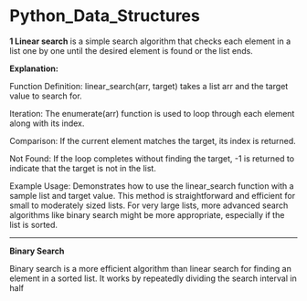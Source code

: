 # Python_Data_Structures

**1 Linear search** 
is a simple search algorithm that checks each element in a list one by one until the desired element is found or the list ends. 

**Explanation:**

Function Definition: linear_search(arr, target) takes a list arr and the target value to search for.

Iteration: 
The enumerate(arr) function is used to loop through each element along with its index.

Comparison: 
If the current element matches the target, its index is returned.

Not Found: 
If the loop completes without finding the target, -1 is returned to indicate that the target is not in the list.

Example Usage:
Demonstrates how to use the linear_search function with a sample list and target value.
This method is straightforward and efficient for small to moderately sized lists. For very large lists, more advanced search algorithms like binary search might be more appropriate, especially if the list is sorted.


----------------------------------------------------

**Binary Search**

Binary search is a more efficient algorithm than linear search for finding an element in a sorted list. It works by repeatedly dividing the search interval in half








